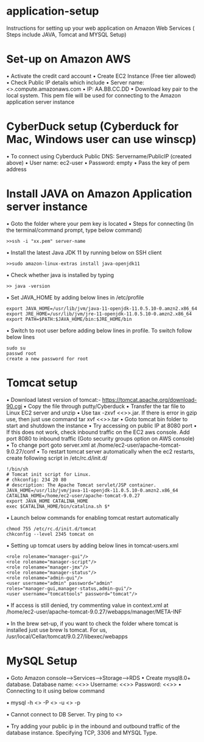 # application-setup
Instructions for setting up your web application on Amazon Web Services ( Steps include JAVA, Tomcat and MYSQL Setup)

# Set-up on Amazon AWS

•	Activate the credit card account
•	Create EC2 Instance (Free tier allowed)
•	Check Public IP details which include
•       Server name: <<XX>>.compute.amazonaws.com
•	IP:  AA.BB.CC.DD
•	Download key pair to the local system. This pem file will be used for connecting to the Amazon application server instance

# CyberDuck setup (Cyberduck for Mac, Windows user can use winscp)

•	To connect using Cyberduck
Public DNS: Servername/PublicIP (created above)
•	User name: ec2-user
•	Password: empty
•	Pass the key of pem address

# Install JAVA on Amazon Application server instance

•	Goto the folder where your pem key is located
•	Steps for connecting (In the terminal/command prompt, type below command)

	>>ssh -i "xx.pem" server-name
	
•	Install the latest Java JDK 11 by running below on SSH client

	>>sudo amazon-linux-extras install java-openjdk11
	
•	Check whether java is installed by typing

	>> java -version
	
•	Set JAVA_HOME by adding below lines in /etc/profile

	export JAVA_HOME=/usr/lib/jvm/java-11-openjdk-11.0.5.10-0.amzn2.x86_64
	export JRE_HOME=/usr/lib/jvm/jre-11-openjdk-11.0.5.10-0.amzn2.x86_64
	export PATH=$PATH:$JAVA_HOME/bin:$JRE_HOME/bin
	
•	Switch to root user before adding below lines in profile. To switch follow below lines

	sudo su
	passwd root
	create a new password for root

# Tomcat setup

•	Download latest version of tomcat:- https://tomcat.apache.org/download-90.cgi 
•	Copy the file through putty/Cyberduck
•	Transfer the tar file to Linux EC2 server and unzip
•	Use tax -zxvf <<>>.jar. If there is error in gzip use, then just use command tar xvf <<>>.tar
•	Goto tomcat bin folder to start and shutdown the instance
•	Try accessing on public IP at 8080 port
•	If this does not work, check inbound traffic on the EC2 aws console. Add port 8080 to inbound traffic (Goto security groups option on AWS console)
•	To change port goto server.xml at /home/ec2-user/apache-tomcat-9.0.27/conf
•	To restart tomcat server automatically when the ec2 restarts, create following script in /etc/rc.d/init.d/

	!/bin/sh
	# Tomcat init script for Linux.
	# chkconfig: 234 20 80
	# description: The Apache Tomcat servlet/JSP container.
	JAVA_HOME=/usr/lib/jvm/java-11-openjdk-11.0.5.10-0.amzn2.x86_64
	CATALINA_HOME=/home/ec2-user/apache-tomcat-9.0.27
	export JAVA_HOME CATALINA_HOME
	exec $CATALINA_HOME/bin/catalina.sh $*

•	Launch below commands for enabling tomcat restart automatically

	chmod 755 /etc/rc.d/init.d/tomcat
	chkconfig --level 2345 tomcat on

•	Setting up tomcat users by adding below lines in tomcat-users.xml

	<role rolename="manager-gui"/>
	<role rolename="manager-script"/>
	<role rolename="manager-jmx"/>
	<role rolename="manager-status"/>
	<role rolename="admin-gui"/>
	<user username="admin" password="admin" 
	roles="manager-gui,manager-status,admin-gui"/>
	<user username="tomcattools" password="tomcat"/>

•	If access is still denied, try commenting value in context.xml at /home/ec2-user/apache-tomcat-9.0.27/webapps/manager/META-INF

•	In the brew set-up, if you want to check the folder where tomcat is installed just use brew ls tomcat. For us, /usr/local/Cellar/tomcat/9.0.27/libexec/webapps

# MySQL Setup

•	Goto Amazon console-->Services-->Storage-->RDS
•	Create mysql8.0+ database. Database name: <<>> Username: <<>> Password: <<>>
•	Connecting to it using below command

•	mysql -h <<servername>> -P <<port>> -u <<username>> -p
	
•	Cannot connect to DB Server. Try ping to <<DB Server name>>
	
•	Try adding your public ip in the inbound and outbound traffic of the database instance. Specifying TCP, 3306 and MYSQL Type.
